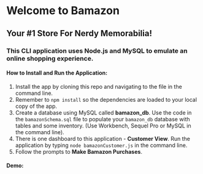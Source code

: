 # Welcome to Bamazon

## Your #1 Store For Nerdy Memorabilia!

### This CLI application uses Node.js and MySQL to emulate an online shopping experience.

#### How to Install and Run the Application:

1. Install the app by cloning this repo and navigating to the file in the command line.
2. Remember to `npm install` so the dependencies are loaded to your local copy of the app.
3. Create a database using MySQL called __bamazon_db__.  Use the code in the `bamazonSchema.sql` file to populate your `bamazon_db` database with tables and some inventory. (Use Workbench, Sequel Pro or MySQL in the command line).
3. There is one dashboard to this application - __Customer View__. Run the application by typing `node bamazonCustomer.js` in the command line. 
4. Follow the prompts to __Make Bamazon Purchases__.

#### Demo: